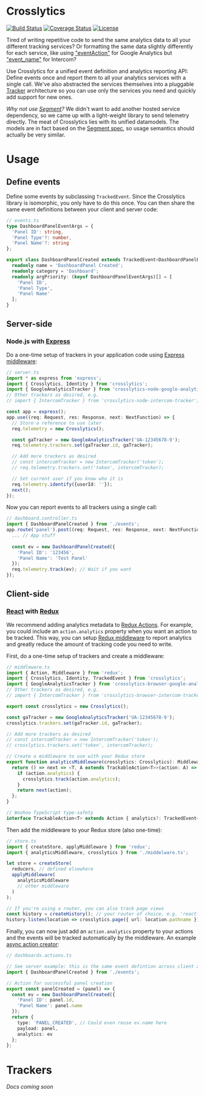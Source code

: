 # Crosslytics
[![Build Status](https://travis-ci.org/CrossLead/crosslytics.svg?branch=master)](https://travis-ci.org/CrossLead/crosslytics.svg?branch=master)
[![Coverage Status](https://coveralls.io/repos/github/CrossLead/crosslytics/badge.svg?branch=master)](https://coveralls.io/github/CrossLead/crosslytics?branch=master)
[![License](https://img.shields.io/badge/License-Apache%202.0-blue.svg)](https://opensource.org/licenses/Apache-2.0)

Tired of writing repetitive code to send the same analytics data to all your different tracking services? Or formatting the same data slightly differently for each service, like using ["eventAction"](https://developers.google.com/analytics/devguides/collection/analyticsjs/field-reference#eventAction) for Google Analytics but ["event_name"](https://developers.intercom.com/reference#event-model) for Intercom?

Use Crosslytics for a unified event definition and analytics reporting API: Define events once and report them to all your analytics services with a single call. We've also abstracted the services themselves into a pluggable [Tracker](#trackers) architecture so you can use only the services you need and quickly add support for new ones.

_Why not use [Segment](https://segment.com/)?_ We didn't want to add another hosted service dependency, so we came up with a light-weight library to send telemetry directly. The meat of Crosslytics lies with its unified datamodels. The models are in fact based on the [Segment spec](https://segment.com/docs/spec/), so usage semantics should actually be very similar.

# Usage

## Define events
Define some events by subclassing `TrackedEvent`. Since the Crosslytics library is isomorphic, you only have to do this once. You can then share the same event definitions between your client and server code:
```ts
// events.ts
type DashboardPanelEventArgs = {
  'Panel ID': string,
  'Panel Type'?: number,
  'Panel Name'?: string
};

export class DashboardPanelCreated extends TrackedEvent<DashboardPanelEventArgs> {
  readonly name = 'DashboardPanel Created';
  readonly category = 'Dashboard';
  readonly argPriority: (keyof DashboardPanelEventArgs)[] = [
    'Panel ID',
    'Panel Type',
    'Panel Name'
  ];
}
```

## Server-side
### Node.js with [Express](https://expressjs.com/)

Do a one-time setup of trackers in your application code using [Express middleware](https://expressjs.com/en/guide/writing-middleware.html):
```ts
// server.ts
import * as express from 'express';
import { Crosslytics, Identity } from 'crosslytics';
import { GoogleAnalyticsTracker } from 'crosslytics-node-google-analytics-tracker';
// Other trackers as desired, e.g.
// import { IntercomTracker } from 'crosslytics-node-intercom-tracker';

const app = express();
app.use((req: Request, res: Response, next: NextFunction) => {
  // Store a reference to use later
  req.telemetry = new Crosslytics();

  const gaTracker = new GoogleAnalyticsTracker('UA-12345678-9');
  req.telemetry.trackers.set(gaTracker.id, gaTracker);

  // Add more trackers as desired
  // const intercomTracker = new IntercomTracker('token');
  // req.telemetry.trackers.set('token', intercomTracker);

  // Set current user if you know who it is
  req.telemetry.identify({userId: ''});
  next();
});
```

Now you can report events to all trackers using a single call:
```ts
// dashboard.controller.ts
import { DashboardPanelCreated } from './events';
app.route('panel').post((req: Request, res: Response, next: NextFunction) => {
  ... // App stuff
  
  const ev = new DashboardPanelCreated({
    'Panel ID': '123456',
    'Panel Name': 'Test Panel'
  });
  req.telemetry.track(ev); // Wait if you want
});
```

## Client-side
### [React](https://facebook.github.io/react/) with [Redux](http://redux.js.org/)
We recommend adding analytics metadata to [Redux Actions](http://redux.js.org/docs/basics/Actions.html). For example, you could include an `action.analytics` property when you want an action to be tracked. This way, you can setup [Redux middleware](http://redux.js.org/docs/advanced/Middleware.html) to report analytics and greatly reduce the amount of tracking code you need to write.

First, do a one-time setup of trackers and create a middleware:
```ts
// middleware.ts
import { Action, Middleware } from 'redux';
import { Crosslytics, Identity, TrackedEvent } from 'crosslytics';
import { GoogleAnalyticsTracker } from 'crosslytics-browser-google-analytics-tracker';
// Other trackers as desired, e.g.
// import { IntercomTracker } from 'crosslytics-browser-intercom-tracker';

export const crosslytics = new Crosslytics();

const gaTracker = new GoogleAnalyticsTracker('UA-12345678-9');
crosslytics.trackers.set(gaTracker.id, gaTracker);

// Add more trackers as desired
// const intercomTracker = new IntercomTracker('token');
// crosslytics.trackers.set('token', intercomTracker);

// Create a middleware to use with your Redux store
export function analyticsMiddleware(crosslytics: Crosslytics): Middleware {
  return () => next => <T, A extends TrackableAction<T>>(action: A) => {
    if (action.analytics) {
      crosslytics.track(action.analytics);
    }
    return next(action);
  };
}

// Woohoo TypeScript type-safety
interface TrackableAction<T> extends Action { analytics?: TrackedEvent<T> }
```

Then add the middleware to your Redux store (also one-time):
```ts
// store.ts
import { createStore, applyMiddleware } from 'redux';
import { analyticsMiddleware, crosslytics } from './middelware.ts';

let store = createStore(
  reducers, // defined elsewhere
  applyMiddleware(
    analyticsMiddleware
    // other middleware
  )
);

// If you're using a router, you can also track page views
const history = createHistory(); // your router of choice, e.g. 'react-router-redux'
history.listen(location => crosslytics.page({ url: location.pathname }));
```

Finally, you can now just add an `action.analytics` property to your actions and the events will be tracked automatically by the middleware. An example [async action creator](http://redux.js.org/docs/advanced/AsyncActions.html):
```ts
// dashboards.actions.ts

// See server example: this is the same event defintion across client and server
import { DashboardPanelCreated } from './events';

// Action for successful panel creation
export const panelCreated = (panel) => {
  const ev = new DashboardPanelCreated({
    'Panel ID': panel.id,
    'Panel Name': panel.name
  });
  return {
    type: 'PANEL_CREATED', // Could even reuse ev.name here
    payload: panel,
    analytics: ev
  };
};
```
# Trackers
_Docs coming soon_